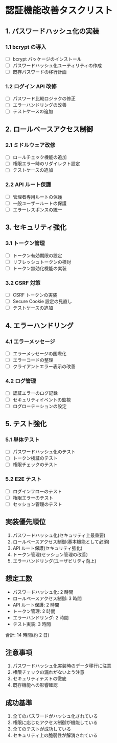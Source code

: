 # 認証機能改善タスクリスト

## 1. パスワードハッシュ化の実装

### 1.1 bcrypt の導入

- [ ] bcrypt パッケージのインストール
- [ ] パスワードハッシュ化ユーティリティの作成
- [ ] 既存パスワードの移行計画

### 1.2 ログイン API 改修

- [ ] パスワード比較ロジックの修正
- [ ] エラーハンドリングの改善
- [ ] テストケースの追加

## 2. ロールベースアクセス制御

### 2.1 ミドルウェア改修

- [ ] ロールチェック機能の追加
- [ ] 権限エラー時のリダイレクト設定
- [ ] テストケースの追加

### 2.2 API ルート保護

- [ ] 管理者専用ルートの保護
- [ ] 一般ユーザールートの保護
- [ ] エラーレスポンスの統一

## 3. セキュリティ強化

### 3.1 トークン管理

- [ ] トークン有効期限の設定
- [ ] リフレッシュトークンの検討
- [ ] トークン無効化機能の実装

### 3.2 CSRF 対策

- [ ] CSRF トークンの実装
- [ ] Secure Cookie 設定の見直し
- [ ] テストケースの追加

## 4. エラーハンドリング

### 4.1 エラーメッセージ

- [ ] エラーメッセージの国際化
- [ ] エラーコードの整理
- [ ] クライアントエラー表示の改善

### 4.2 ログ管理

- [ ] 認証エラーのログ記録
- [ ] セキュリティイベントの監視
- [ ] ログローテーションの設定

## 5. テスト強化

### 5.1 単体テスト

- [ ] パスワードハッシュ化のテスト
- [ ] トークン検証のテスト
- [ ] 権限チェックのテスト

### 5.2 E2E テスト

- [ ] ログインフローのテスト
- [ ] 権限エラーのテスト
- [ ] セッション管理のテスト

## 実装優先順位

1. パスワードハッシュ化(セキュリティ上最重要)
2. ロールベースアクセス制御(基本機能として必須)
3. API ルート保護(セキュリティ強化)
4. トークン管理(セッション管理の改善)
5. エラーハンドリング(ユーザビリティ向上)

## 想定工数

- パスワードハッシュ化: 2 時間
- ロールベースアクセス制御: 3 時間
- API ルート保護: 2 時間
- トークン管理: 2 時間
- エラーハンドリング: 2 時間
- テスト実装: 3 時間

合計: 14 時間(約 2 日)

## 注意事項

1. パスワードハッシュ化実装時のデータ移行に注意
2. 権限チェックの漏れがないよう注意
3. セキュリティテストの徹底
4. 既存機能への影響確認

## 成功基準

1. 全てのパスワードがハッシュ化されている
2. 権限に応じたアクセス制御が機能している
3. 全てのテストが成功している
4. セキュリティ上の脆弱性が解消されている
